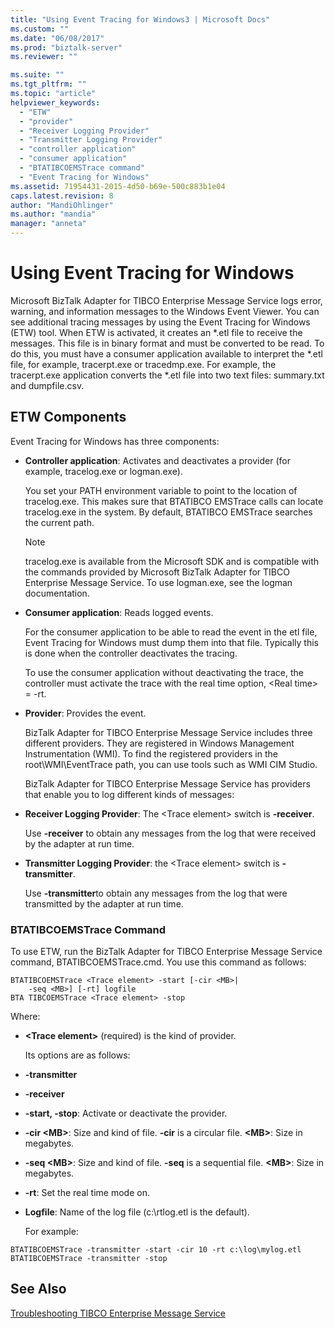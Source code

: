```yaml
---
title: "Using Event Tracing for Windows3 | Microsoft Docs"
ms.custom: ""
ms.date: "06/08/2017"
ms.prod: "biztalk-server"
ms.reviewer: ""

ms.suite: ""
ms.tgt_pltfrm: ""
ms.topic: "article"
helpviewer_keywords: 
  - "ETW"
  - "provider"
  - "Receiver Logging Provider"
  - "Transmitter Logging Provider"
  - "controller application"
  - "consumer application"
  - "BTATIBCOEMSTrace command"
  - "Event Tracing for Windows"
ms.assetid: 71954431-2015-4d50-b69e-500c883b1e04
caps.latest.revision: 8
author: "MandiOhlinger"
ms.author: "mandia"
manager: "anneta"
---
```

# Using Event Tracing for Windows
Microsoft BizTalk Adapter for TIBCO Enterprise Message Service logs error, warning, and information messages to the Windows Event Viewer. You can see additional tracing messages by using the Event Tracing for Windows (ETW) tool. When ETW is activated, it creates an \*.etl file to receive the messages. This file is in binary format and must be converted to be read. To do this, you must have a consumer application available to interpret the \*.etl file, for example, tracerpt.exe or tracedmp.exe. For example, the tracerpt.exe application converts the \*.etl file into two text files: summary.txt and dumpfile.csv.  
  
## ETW Components  
 Event Tracing for Windows has three components:  
  
- **Controller application**: Activates and deactivates a provider (for example, tracelog.exe or logman.exe).  
  
   You set your PATH environment variable to point to the location of tracelog.exe. This makes sure that BTATIBCO EMSTrace calls can locate tracelog.exe in the system. By default, BTATIBCO EMSTrace searches the current path.  
  
  > [!NOTE]
  >  tracelog.exe is available from the Microsoft SDK and is compatible with the commands provided by Microsoft BizTalk Adapter for TIBCO Enterprise Message Service. To use logman.exe, see the logman documentation.  
  
- **Consumer application**: Reads logged events.  
  
   For the consumer application to be able to read the event in the etl file, Event Tracing for Windows must dump them into that file. Typically this is done when the controller deactivates the tracing.  
  
   To use the consumer application without deactivating the trace, the controller must activate the trace with the real time option, \<Real time\> = -rt.  
  
- **Provider**: Provides the event.  
  
   BizTalk Adapter for TIBCO Enterprise Message Service includes three different providers. They are registered in Windows Management Instrumentation (WMI). To find the registered providers in the root\WMI\EventTrace path, you can use tools such as WMI CIM Studio.  
  
  BizTalk Adapter for TIBCO Enterprise Message Service has providers that enable you to log different kinds of messages:  
  
- **Receiver Logging Provider**: The \<Trace element\> switch is **-receiver**.  
  
   Use **-receiver** to obtain any messages from the log that were received by the adapter at run time.  
  
- **Transmitter Logging Provider**: the \<Trace element\> switch is **-transmitter**.  
  
   Use **-transmitter**to obtain any messages from the log that were transmitted by the adapter at run time.  
  
### BTATIBCOEMSTrace Command  
 To use ETW, run the BizTalk Adapter for TIBCO Enterprise Message Service command, BTATIBCOEMSTrace.cmd. You use this command as follows:  
  
```  
BTATIBCOEMSTrace <Trace element> -start [-cir <MB>|   
    -seq <MB>] [-rt] logfile  
BTA TIBCOEMSTrace <Trace element> -stop  
```  
  
 Where:  
  
- **\<Trace element\>** (required) is the kind of provider.  
  
  Its options are as follows:  
  
- **-transmitter**  
  
- **-receiver**  
  
- **-start, -stop**: Activate or deactivate the provider.  
  
- **-cir \<MB\>**: Size and kind of file. **-cir** is a circular file. **\<MB\>**: Size in megabytes.  
  
- **-seq \<MB\>**: Size and kind of file. **-seq** is a sequential file. **\<MB\>**: Size in megabytes.  
  
- **-rt**: Set the real time mode on.  
  
- **Logfile**: Name of the log file (c:\rtlog.etl is the default).  
  
  For example:  
  
```  
BTATIBCOEMSTrace -transmitter -start -cir 10 -rt c:\log\mylog.etl  
BTATIBCOEMSTrace -transmitter -stop  
```  
  
## See Also  
 [Troubleshooting TIBCO Enterprise Message Service](../core/troubleshooting-tibco-enterprise-message-service.md)
